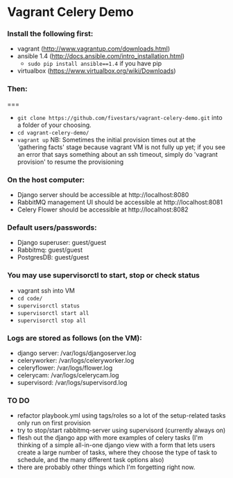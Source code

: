 Vagrant Celery Demo
===================

### Install the following first:
 - vagrant (http://www.vagrantup.com/downloads.html)
 - ansible 1.4 (http://docs.ansible.com/intro_installation.html)  
   - `sudo pip install ansible==1.4` if you have pip
 - virtualbox (https://www.virtualbox.org/wiki/Downloads)

### Then:
===
 - `git clone https://github.com/fivestars/vagrant-celery-demo.git` into a folder of your choosing.
 - `cd vagrant-celery-demo/`
 - `vagrant up`
NB: Sometimes the initial provision times out at the 'gathering facts' stage because vagrant VM is not fully up yet; if you see an error that says something about an ssh timeout, simply do 'vagrant provision' to resume the provisioning

### On the host computer:
 - Django server should be accessible at http://localhost:8080
 - RabbitMQ management UI should be accessible at http://localhost:8081
 - Celery Flower should be accessible at http://localhost:8082

### Default users/passwords:
 - Django superuser: guest/guest
 - Rabbitmq: guest/guest
 - PostgresDB: guest/guest

### You may use supervisorctl to start, stop or check status
 - vagrant ssh into VM
 - `cd code/`
 - `supervisorctl status`
 - `supervisorctl start all`
 - `supervisorctl stop all`

### Logs are stored as follows (on the VM):
 - django server: /var/logs/djangoserver.log
 - celeryworker: /var/logs/celeryworker.log
 - celeryflower: /var/logs/flower.log
 - celerycam: /var/logs/celerycam.log
 - supervisord: /var/logs/supervisord.log

### TO DO
 - refactor playbook.yml using tags/roles so a lot of the setup-related tasks only run on first provision
 - try to stop/start rabbitmq-server using supervisord (currently always on)
 - flesh out the django app with more examples of celery tasks (I'm thinking of a simple all-in-one django view with a form that lets users create a large number of tasks, where they choose the type of task to schedule, and the many different task options also)
 - there are probably other things which I'm forgetting right now.
